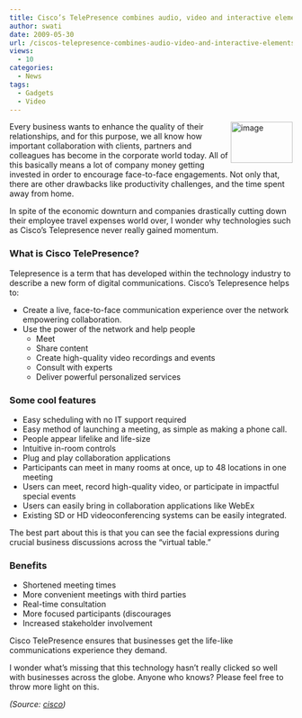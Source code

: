 ```yaml
---
title: Cisco’s TelePresence combines audio, video and interactive elements to connect people virtually
author: swati
date: 2009-05-30
url: /ciscos-telepresence-combines-audio-video-and-interactive-elements-to-connect-people-virtually/
views:
  - 10
categories:
  - News
tags:
  - Gadgets
  - Video
---
```

<img class="wp-image-54225" style="margin-left: 0px;margin-right: 0px" src="http://cdn.devilsworkshop.org/files/2009/05/image35.png" border="0" alt="image" width="110" height="73" align="right" /> Every business wants to enhance the quality of their relationships, and for this purpose, we all know how important collaboration with clients, partners and colleagues has become in the corporate world today. All of this basically means a lot of company money getting invested in order to encourage face-to-face engagements. Not only that, there are other drawbacks like productivity challenges, and the time spent away from home.

In spite of the economic downturn and companies drastically cutting down their employee travel expenses world over, I wonder why technologies such as Cisco’s Telepresence never really gained momentum.

### What is Cisco TelePresence?

Telepresence is a term that has developed within the technology industry to describe a new form of digital communications. Cisco’s Telepresence helps to:

  * Create a live, face-to-face communication experience over the network empowering collaboration.
  * Use the power of the network and help people 
      * Meet
      * Share content
      * Create high-quality video recordings and events
      * Consult with experts
      * Deliver powerful personalized services

### Some cool features

  * Easy scheduling with no IT support required
  * Easy method of launching a meeting, as simple as making a phone call.
  * People appear lifelike and life-size
  * Intuitive in-room controls
  * Plug and play collaboration applications
  * Participants can meet in many rooms at once, up to 48 locations in one meeting
  * Users can meet, record high-quality video, or participate in impactful special events
  * Users can easily bring in collaboration applications like WebEx
  * Existing SD or HD videoconferencing systems can be easily integrated.

The best part about this is that you can see the facial expressions during crucial business discussions across the “virtual table.”

### Benefits

  * Shortened meeting times
  * More convenient meetings with third parties
  * Real-time consultation
  * More focused participants (discourages
  * Increased stakeholder involvement

Cisco TelePresence ensures that businesses get the life-like communications experience they demand.

I wonder what’s missing that this technology hasn’t really clicked so well with businesses across the globe. Anyone who knows? Please feel free to throw more light on this.

*(Source: <a href="http://www.cisco.com/en/US/products/ps7060/products_category_business_benefits.html" onclick="_gaq.push(['_trackEvent', 'outbound-article', 'http://www.cisco.com/en/US/products/ps7060/products_category_business_benefits.html', 'cisco']);" >cisco</a>)*
